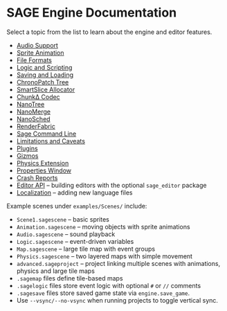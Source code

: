 # SAGE Engine Documentation

Select a topic from the list to learn about the engine and editor features.
* [Audio Support](audio.md)
* [Sprite Animation](animation.md)
* [File Formats](formats.md)
* [Logic and Scripting](logic.md)
* [Saving and Loading](save_load.md)
* [ChronoPatch Tree](chronopatch.md)
* [SmartSlice Allocator](smart_slice.md)
* [ChunkΔ Codec](chunk_delta.md)
* [NanoTree](nano_tree.md)
* [NanoMerge](nano_merge.md)
* [NanoSched](nano_sched.md)
* [RenderFabric](render_fabric.md)
* [Sage Command Line](sage_cli.md)
* [Limitations and Caveats](limitations.md)
* [Plugins](plugins.md)
* [Gizmos](gizmos.md)
* [Physics Extension](physics.md)
* [Properties Window](properties_window.md)
* [Crash Reports](crash_reports.md)
* [Editor API](editor_api.md) – building editors with the optional ``sage_editor`` package
* [Localization](localization.md) – adding new language files

Example scenes under `examples/Scenes/` include:
- `Scene1.sagescene` – basic sprites
- `Animation.sagescene` – moving objects with sprite animations
- `Audio.sagescene` – sound playback
- `Logic.sagescene` – event-driven variables
- `Map.sagescene` – large tile map with event groups
- `Physics.sagescene` – two layered maps with simple movement
- `advanced.sageproject` – project linking multiple scenes with animations, physics and large tile maps
- `.sagemap` files define tile-based maps
- `.sagelogic` files store event logic with optional `#` or `//` comments
- `.sagesave` files store saved game state via `engine.save_game`.
- Use `--vsync/--no-vsync` when running projects to toggle vertical sync.
